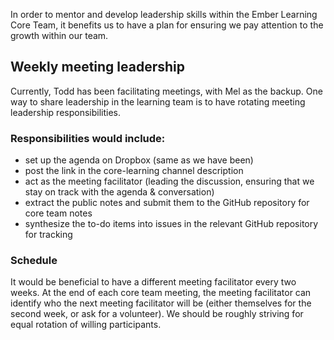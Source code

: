 In order to mentor and develop leadership skills within the Ember Learning Core Team, it benefits us to have a plan for ensuring we pay attention to the growth within our team. 


## Weekly meeting leadership

Currently, Todd has been facilitating meetings, with Mel as the backup. One way to share leadership in the learning team is to have rotating meeting leadership responsibilities.

### Responsibilities would include: 

- set up the agenda on Dropbox (same as we have been)
- post the link in the core-learning channel description
- act as the meeting facilitator (leading the discussion, ensuring that we stay on track with the agenda & conversation)
- extract the public notes and submit them to the GitHub repository for core team notes
- synthesize the to-do items into issues in the relevant GitHub repository for tracking


### Schedule
It would be beneficial to have a different meeting facilitator every two weeks. At the end of each core team meeting, the meeting facilitator can identify who the next meeting facilitator will be (either themselves for the second week, or ask for a volunteer). We should be roughly striving for equal rotation of willing participants. 
